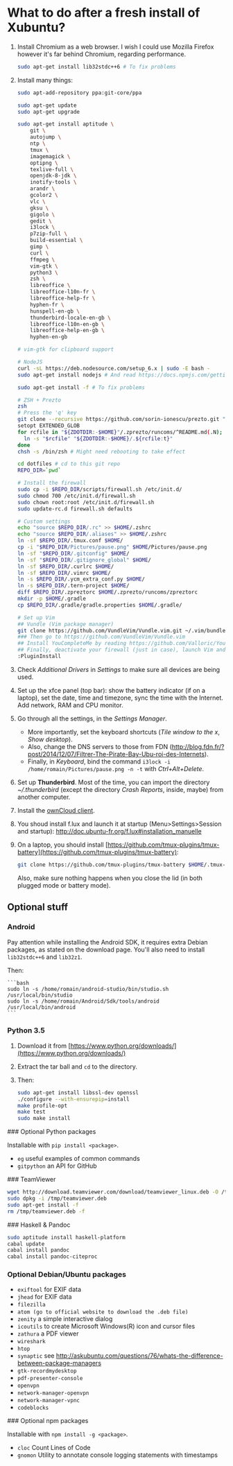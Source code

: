 # What to do after a fresh install of Xubuntu?

1. Install Chromium as a web browser. I wish I could use Mozilla Firefox however it's far behind Chromium, regarding performance.

    ```bash
    sudo apt-get install lib32stdc++6 # To fix problems
    ```

2. Install many things:

	```bash
	sudo apt-add-repository ppa:git-core/ppa

	sudo apt-get update
	sudo apt-get upgrade

	sudo apt-get install aptitude \
        git \
        autojump \
        ntp \
        tmux \
        imagemagick \
        optipng \
        texlive-full \
        openjdk-8-jdk \
        inotify-tools \
        arandr \
        gcolor2 \
        vlc \
        gksu \
        gigolo \
        gedit \
        i3lock \
        p7zip-full \
        build-essential \
        gimp \
        curl \
        ffmpeg \
        vim-gtk \
        python3 \
        zsh \
        libreoffice \
        libreoffice-l10n-fr \
        libreoffice-help-fr \
        hyphen-fr \
        hunspell-en-gb \
        thunderbird-locale-en-gb \
        libreoffice-l10n-en-gb \
        libreoffice-help-en-gb \
        hyphen-en-gb

	# vim-gtk for clipboard support

    # NodeJS
	curl -sL https://deb.nodesource.com/setup_6.x | sudo -E bash -
	sudo apt-get install nodejs # And read https://docs.npmjs.com/getting-started/fixing-npm-permissions

	sudo apt-get install -f # To fix problems

    # ZSH + Prezto
    zsh
    # Press the 'q' key
    git clone --recursive https://github.com/sorin-ionescu/prezto.git "${ZDOTDIR:-$HOME}/.zprezto"
    setopt EXTENDED_GLOB
    for rcfile in "${ZDOTDIR:-$HOME}"/.zprezto/runcoms/^README.md(.N); do
      ln -s "$rcfile" "${ZDOTDIR:-$HOME}/.${rcfile:t}"
    done
    chsh -s /bin/zsh # Might need rebooting to take effect

    cd dotfiles # cd to this git repo
    REPO_DIR=`pwd`
    
    # Install the firewall
    sudo cp -i $REPO_DIR/scripts/firewall.sh /etc/init.d/
    sudo chmod 700 /etc/init.d/firewall.sh
    sudo chown root:root /etc/init.d/firewall.sh
    sudo update-rc.d firewall.sh defaults

    # Custom settings
    echo "source $REPO_DIR/.rc" >> $HOME/.zshrc
    echo "source $REPO_DIR/.aliases" >> $HOME/.zshrc
    ln -sf $REPO_DIR/.tmux.conf $HOME/
    cp -i "$REPO_DIR/Pictures/pause.png" $HOME/Pictures/pause.png
    ln -sf "$REPO_DIR/.gitconfig" $HOME/
    ln -sf "$REPO_DIR/.gitignore_global" $HOME/
    ln -sf $REPO_DIR/.curlrc $HOME/
    ln -sf $REPO_DIR/.vimrc $HOME/
    ln -s $REPO_DIR/.ycm_extra_conf.py $HOME/
    ln -s $REPO_DIR/.tern-project $HOME/
    diff $REPO_DIR/.zpreztorc $HOME/.zprezto/runcoms/zpreztorc
    mkdir -p $HOME/.gradle
    cp $REPO_DIR/.gradle/gradle.properties $HOME/.gradle/

    # Set up Vim
    ## Vundle (Vim package manager)
    git clone https://github.com/VundleVim/Vundle.vim.git ~/.vim/bundle/Vundle.vim
    ### Then go to https://github.com/VundleVim/Vundle.vim
    ## Install YouCompleteMe by reading https://github.com/Valloric/YouCompleteMe/blob/master/README.md#ubuntu-linux-x64 (no need to read the "Full Installation Guide" section)
    ## Finally, deactivate your firewall (just in case), launch Vim and run:
    :PluginInstall
	```

3. Check *Additional Drivers* in *Settings* to make sure all devices are being used.

4. Set up the xfce panel (top bar): show the battery indicator (if on a laptop), set the date, time and timezone, sync the time with the Internet. Add network, RAM and CPU monitor.

5. Go through all the settings, in the *Settings Manager*.

    - More importantly, set the keyboard shortcuts (*Tile window to the x*, *Show desktop*).
    - Also, change the DNS servers to those from FDN (http://blog.fdn.fr/?post/2014/12/07/Filtrer-The-Pirate-Bay-Ubu-roi-des-Internets).
    - Finally, in *Keyboard*, bind the command `i3lock -i /home/romain/Pictures/pause.png -n -t` with *Ctrl+Alt+Delete*.

6. Set up **Thunderbird**. Most of the time, you can import the directory *~/.thunderbird* (except the directory *Crash Reports*, inside, maybe) from another computer.

7. Install the [ownCloud client](https://software.opensuse.org/download/package?project=isv:ownCloud:desktop&package=owncloud-client).

8. You shoud install f.lux and launch it at startup (Menu>Settings>Session and startup): http://doc.ubuntu-fr.org/f.lux#installation_manuelle

9. On a laptop, you should install [https://github.com/tmux-plugins/tmux-battery](https://github.com/tmux-plugins/tmux-battery):

    ```bash
    git clone https://github.com/tmux-plugins/tmux-battery $HOME/.tmux-battery
    ```
    
    Also, make sure nothing happens when you close the lid (in both plugged mode or battery mode).


## Optional stuff

### Android

Pay attention while installing the Android SDK, it requires extra Debian packages, as stated on the download page. You'll also need to install `lib32stdc++6` and `lib32z1`.

Then:

    ```bash
    sudo ln -s /home/romain/android-studio/bin/studio.sh /usr/local/bin/studio
    sudo ln -s /home/romain/Android/Sdk/tools/android /usr/local/bin/android
    ```

### Python 3.5

1. Download it from [https://www.python.org/downloads/](https://www.python.org/downloads/)
2. Extract the tar ball and `cd` to the directory.
3. Then:

    ```bash
    sudo apt-get install libssl-dev openssl
    ./configure --with-ensurepip=install
    make profile-opt
    make test
    sudo make install
    ```

### Optional Python packages

Installable with `pip install <package>`.

- `eg` useful examples of common commands
- `gitpython` an API for GitHub

### TeamViewer

```bash
wget http://download.teamviewer.com/download/teamviewer_linux.deb -O /tmp/teamviewer.deb
sudo dpkg -i /tmp/teamviewer.deb
sudo apt-get install -f
rm /tmp/teamviewer.deb -f
```

### Haskell & Pandoc

```bash
sudo aptitude install haskell-platform
cabal update
cabal install pandoc
cabal install pandoc-citeproc
```

### Optional Debian/Ubuntu packages

- `exiftool` for EXIF data
- `jhead` for EXIF data
- `filezilla`
- `atom (go to official website to download the .deb file)`
- `zenity` a simple interactive dialog
- `icoutils` to create Microsoft Windows(R) icon and cursor files
- `zathura` a PDF viewer
- `wireshark`
- `htop`
- `synaptic` see http://askubuntu.com/questions/76/whats-the-difference-between-package-managers
- `gtk-recordmydesktop`
- `pdf-presenter-console`
- `openvpn`
- `network-manager-openvpn`
- `network-manager-vpnc`
- `codeblocks`

### Optional npm packages

Installable with `npm install -g <package>`.

- `cloc` Count Lines of Code
- `gnomon` Utility to annotate console logging statements with timestamps
